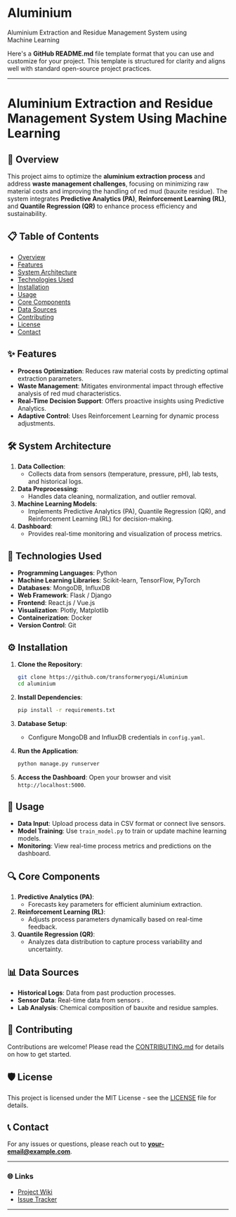 # Aluminium
Aluminium Extraction and Residue Management System using Machine Learning



Here's a **GitHub README.md** file template format that you can use and customize for your project. This template is structured for clarity and aligns well with standard open-source project practices.

---

# Aluminium Extraction and Residue Management System Using Machine Learning

## 📝 Overview

This project aims to optimize the **aluminium extraction process** and address **waste management challenges**, focusing on minimizing raw material costs and improving the handling of red mud (bauxite residue). The system integrates **Predictive Analytics (PA)**, **Reinforcement Learning (RL)**, and **Quantile Regression (QR)** to enhance process efficiency and sustainability.

## 📋 Table of Contents

- [Overview](#-overview)
- [Features](#-features)
- [System Architecture](#-system-architecture)
- [Technologies Used](#-technologies-used)
- [Installation](#-installation)
- [Usage](#-usage)
- [Core Components](#-core-components)
- [Data Sources](#-data-sources)
- [Contributing](#-contributing)
- [License](#-license)
- [Contact](#-contact)

## ✨ Features

- **Process Optimization**: Reduces raw material costs by predicting optimal extraction parameters.
- **Waste Management**: Mitigates environmental impact through effective analysis of red mud characteristics.
- **Real-Time Decision Support**: Offers proactive insights using Predictive Analytics.
- **Adaptive Control**: Uses Reinforcement Learning for dynamic process adjustments.

## 🛠️ System Architecture

1. **Data Collection**:
   - Collects data from sensors (temperature, pressure, pH), lab tests, and historical logs.
2. **Data Preprocessing**:
   - Handles data cleaning, normalization, and outlier removal.
3. **Machine Learning Models**:
   - Implements Predictive Analytics (PA), Quantile Regression (QR), and Reinforcement Learning (RL) for decision-making.
4. **Dashboard**:
   - Provides real-time monitoring and visualization of process metrics.

## 🚀 Technologies Used

- **Programming Languages**: Python
- **Machine Learning Libraries**: Scikit-learn, TensorFlow, PyTorch
- **Databases**: MongoDB, InfluxDB
- **Web Framework**: Flask / Django
- **Frontend**: React.js / Vue.js
- **Visualization**: Plotly, Matplotlib
- **Containerization**: Docker
- **Version Control**: Git

## ⚙️ Installation

1. **Clone the Repository**:
   ```bash
   git clone https://github.com/transformeryogi/Aluminium
   cd aluminium
   ```

2. **Install Dependencies**:
   ```bash
   pip install -r requirements.txt
   ```

3. **Database Setup**:
   - Configure MongoDB and InfluxDB credentials in `config.yaml`.

4. **Run the Application**:
   ```bash
   python manage.py runserver  
   ```

5. **Access the Dashboard**:
   Open your browser and visit `http://localhost:5000`.

## 📝 Usage

- **Data Input**: Upload process data in CSV format or connect live sensors.
- **Model Training**: Use `train_model.py` to train or update machine learning models.
- **Monitoring**: View real-time process metrics and predictions on the dashboard.

## 🔍 Core Components

1. **Predictive Analytics (PA)**:
   - Forecasts key parameters for efficient aluminium extraction.
2. **Reinforcement Learning (RL)**:
   - Adjusts process parameters dynamically based on real-time feedback.
3. **Quantile Regression (QR)**:
   - Analyzes data distribution to capture process variability and uncertainty.

## 📊 Data Sources

- **Historical Logs**: Data from past production processes.
- **Sensor Data**: Real-time data from sensors .
- **Lab Analysis**: Chemical composition of bauxite and residue samples.

## 🤝 Contributing

Contributions are welcome! Please read the [CONTRIBUTING.md](CONTRIBUTING.md) for details on how to get started.

## 🛡️ License

This project is licensed under the MIT License - see the [LICENSE](LICENSE) file for details.

## 📞 Contact

For any issues or questions, please reach out to **[your-email@example.com](mailto:ykblissfull@gmal.com)**.

---

### 🌐 Links

- [Project Wiki](https://github.com/transformeryogi/Aluminium)
- [Issue Tracker](https://github.com/your-username/aluminium-extraction-ml/issues)

---

